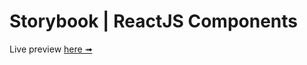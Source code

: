 # Storybook | ReactJS Components
Live preview [here ➟](https://janganacode.github.io/react-storybook/)
